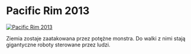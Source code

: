 Pacific Rim 2013 
=============
[![Pacific Rim 2013 ](http://vidos.pl/images/player.gif)](http://vidos.pl/pacific-rim-2013)

 Ziemia zostaje zaatakowana przez potężne monstra. Do walki z nimi stają gigantyczne roboty sterowane przez ludzi.
